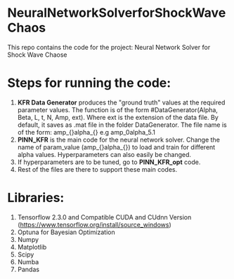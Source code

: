 # NeuralNetworkSolverforShockWaveChaos
This repo contains the code for the project: Neural Network Solver for Shock Wave Chaose

# Steps for running the code:

1. **KFR Data Generator** produces the "ground truth" values at the required parameter values. The function is of the form #DataGenerator(Alpha, Beta, L, t, N, Amp, ext). Where ext is the extension of the data file. By default, it saves as .mat file in the folder DataGenerator. The file name is of the form: amp_{}alpha_{} e.g amp_0alpha_5.1
2. **PINN_KFR** is the main code for the neural network solver. Change the name of param_value (amp_{}alpha_{}) to load and train for different alpha values. Hyperparameters can also easily be changed.
3. If hyperparameters are to be tuned, go to **PINN_KFR_opt** code.
4. Rest of the files are there to support these main codes.

# Libraries:

1. Tensorflow 2.3.0 and Compatible CUDA and CUdnn Version (https://www.tensorflow.org/install/source_windows)
2. Optuna for Bayesian Optimization
3. Numpy
4. Matplotlib
5. Scipy
6. Numba
7. Pandas
